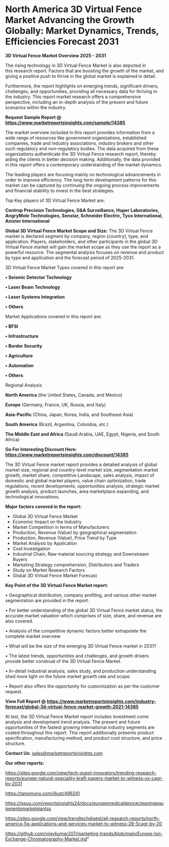  # North America 3D Virtual Fence Market Advancing the Growth Globally: Market Dynamics, Trends, Efficiencies Forecast 2031

<Strong> 3D Virtual Fence Market Overview 2025 - 2031</strong>

The rising technology in 3D Virtual Fence Market is also depicted in this research report. Factors that are boosting the growth of the market, and giving a positive push to thrive in the global market is explained in detail.

Furthermore, the report highlights on emerging trends, significant drivers, challenges, and opportunities, providing all necessary data for thriving in the industry. This report market research offers a comprehensive perspective, including an in-depth analysis of the present and future scenarios within the industry.

<strong>Request Sample Report @ <a href=https://www.marketreportsinsights.com/sample/14385>https://www.marketreportsinsights.com/sample/14385</a></strong>

The market overview included in this report provides information from a wide range of resources like government organizations, established companies, trade and industry associations, industry brokers and other such regulatory and non-regulatory bodies. The data acquired from these organizations authenticate the 3D Virtual Fence research report, thereby aiding the clients in better decision making. Additionally, the data provided in this report offers a contemporary understanding of the market dynamics.

The leading players are focusing mainly on technological advancements in order to improve efficiency. The long-term development patterns for this market can be captured by continuing the ongoing process improvements and financial stability to invest in the best strategies.

Top Key players of 3D Virtual Fence Market are:

<strong>Controp Precision Technologies, G&A Surveillance, Huper Laboratories, AngryMole Technologies, Senstar, Schneider Electric, Tyco International, Anixter International</strong>

<strong><b>Global 3D Virtual Fence Market Scope and Size:</b></strong>
The 3D Virtual Fence market is declared segment by company, region (country), type, and application. Players, stakeholders, and other participants in the global 3D Virtual Fence market will gain the market scope as they use the report as a powerful resource. The segmental analysis focuses on revenue and product by type and application and the forecast period of 2025-2031.

3D Virtual Fence Market Types covered in this report are:

<strong>• Seismic Detector Technology

• Laser Beam Technology

• Laser Systems Integration

• Others</strong>

Market Applications covered in this report are:

<strong>• BFSI

• Infrastructure

• Border Security

• Agriculture

• Automation

• Others</strong> 

Regional Analysis

<strong>North America</strong> (the United States, Canada, and Mexico)

<strong>Europe</strong> (Germany, France, UK, Russia, and Italy)

<strong>Asia-Pacific</strong> (China, Japan, Korea, India, and Southeast Asia)

<strong>South America</strong> (Brazil, Argentina, Colombia, etc.)

<strong>The Middle East and Africa</strong> (Saudi Arabia, UAE, Egypt, Nigeria, and South Africa)

<strong>Go For Interesting Discount Here: <a href=https://www.marketreportsinsights.com/discount/14385>https://www.marketreportsinsights.com/discount/14385</a></strong>

The 3D Virtual Fence market report provides a detailed analysis of global market size, regional and country-level market size, segmentation market growth, market share, competitive Landscape, sales analysis, impact of domestic and global market players, value chain optimization, trade regulations, recent developments, opportunities analysis, strategic market growth analysis, product launches, area marketplace expanding, and technological innovations.

<strong><b>Major factors covered in the report:</b></strong>
<ul>
  <li>Global 3D Virtual Fence Market </li>
  <li>Economic Impact on the Industry</li>
  <li>Market Competition in terms of Manufacturers</li>
  <li>Production, Revenue (Value) by geographical segmentation</li>
  <li>Production, Revenue (Value), Price Trend by Type</li>
  <li>Market Analysis by Application</li>
  <li>Cost Investigation</li>
  <li>Industrial Chain, Raw material sourcing strategy and Downstream Buyers</li>
  <li>Marketing Strategy comprehension, Distributors and Traders</li>
  <li>Study on Market Research Factors</li>
  <li>Global 3D Virtual Fence Market Forecast</li>
</ul>

<strong><b>Key Point of the 3D Virtual Fence Market report:</b></strong>

• Geographical distribution, company profiling, and various other market segmentation are provided in the report.

• For better understanding of the global 3D Virtual Fence market status, the accurate market valuation which comprises of size, share, and revenue are also covered.

• Analysis of the competitive dynamic factors better extrapolate the complete market overview

• What will be the size of the emerging 3D Virtual Fence market in 2031?

• The latest trends, opportunities and challenges, and growth drivers provide better construal of the 3D Virtual Fence Market.

• In-detail industrial analysis, sales study, and production understanding shed more light on the future market growth rate and scope.

• Report also offers the opportunity for customization as per the customer request.

<strong><b>View Full Report @ <a href=https://www.marketreportsinsights.com/industry-forecast/global-3d-virtual-fence-market-growth-2021-14385>https://www.marketreportsinsights.com/industry-forecast/global-3d-virtual-fence-market-growth-2021-14385</a></b></strong>


At last, the 3D Virtual Fence Market report includes investment come analysis and development trend analysis. The present and future opportunities of the fastest growing international industry segments are coated throughout this report. This report additionally presents product specification, manufacturing method, and product cost structure, and price structure.

<strong>Contact Us:</strong>
sales@marketreportsinsights.com

<strong>Our other reports:</strong>

<a href=https://sites.google.com/view/tech-quest-innovators/trending-research-reports/europe-natural-speciality-kraft-papers-market-to-witness-xx-cagr-by-2031>https://sites.google.com/view/tech-quest-innovators/trending-research-reports/europe-natural-speciality-kraft-papers-market-to-witness-xx-cagr-by-2031</a>

<a href=https://tanomuno.com/illust/496241>https://tanomuno.com/illust/496241</a>

<a href=https://issuu.com/reportsinsights24/docs/europemedicaldevicecleaningequipmentsmarketgiantss>https://issuu.com/reportsinsights24/docs/europemedicaldevicecleaningequipmentsmarketgiantss</a>

<a href=https://sites.google.com/view/trendtechdigest/all-research-reports/north-america-5g-applications-and-services-market-to-witness-28-5cagr-by-20>https://sites.google.com/view/trendtechdigest/all-research-reports/north-america-5g-applications-and-services-market-to-witness-28-5cagr-by-20</a>

<a href=https://github.com/vijaykumar207/marketing-trands/blob/main/Europe-Ion-Exchange-Chromatography-Market.md>https://github.com/vijaykumar207/marketing-trands/blob/main/Europe-Ion-Exchange-Chromatography-Market.md</a>"
